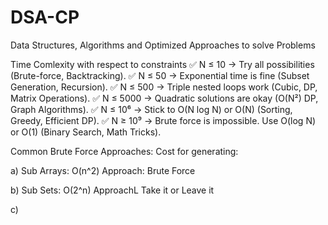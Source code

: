 # DSA-CP
Data Structures, Algorithms and Optimized Approaches to solve Problems

Time Comlexity with respect to constraints
✅ N ≤ 10 → Try all possibilities (Brute-force, Backtracking).
✅ N ≤ 50 → Exponential time is fine (Subset Generation, Recursion).
✅ N ≤ 500 → Triple nested loops work (Cubic, DP, Matrix Operations).
✅ N ≤ 5000 → Quadratic solutions are okay (O(N²) DP, Graph Algorithms).
✅ N ≤ 10⁶ → Stick to O(N log N) or O(N) (Sorting, Greedy, Efficient DP).
✅ N ≥ 10⁹ → Brute force is impossible. Use O(log N) or O(1) (Binary Search, Math Tricks).

Common Brute Force Approaches:
Cost for generating:

a) Sub Arrays: O(n^2)
Approach: Brute Force

b) Sub Sets: O(2^n)
ApproachL Take it or Leave it

c) 